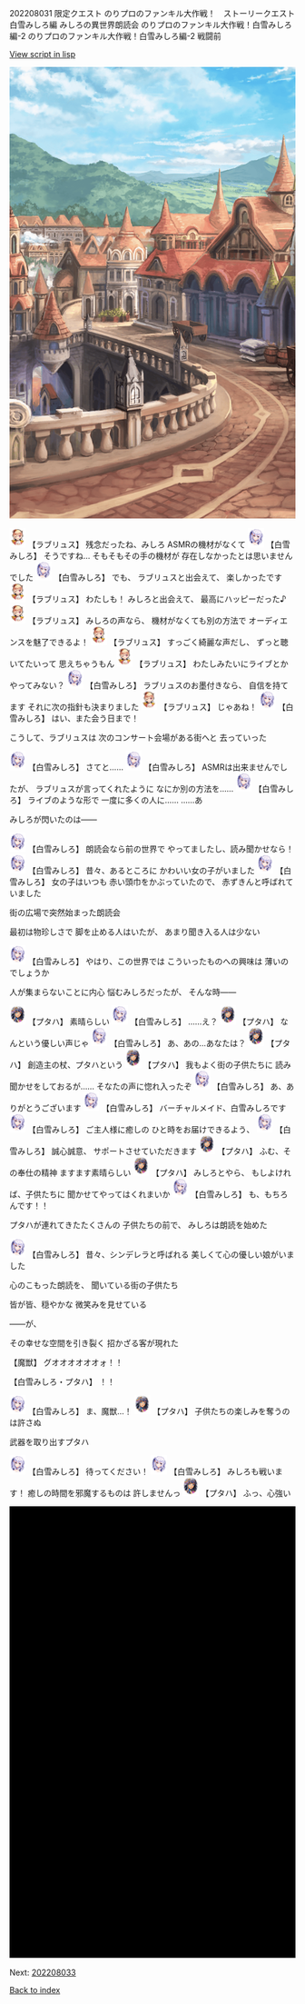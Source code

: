 202208031 限定クエスト  のりプロのファンキル大作戦！　ストーリークエスト 白雪みしろ編 みしろの異世界朗読会 のりプロのファンキル大作戦！白雪みしろ編-2 のりプロのファンキル大作戦！白雪みしろ編-2 戦闘前

[View script in lisp](../scripts/202208031.txt)

![town_2.png](../images/backgrounds/town_2.png)

<img src="../images/units/200331.png" alt="200331.png" height="34"/>
【ラブリュス】
残念だったね、みしろ
ASMRの機材がなくて

<img src="../images/units/5604111.png" alt="5604111.png" height="34"/>
【白雪みしろ】
そうですね…
そもそもその手の機材が
存在しなかったとは思いませんでした

<img src="../images/units/5604111.png" alt="5604111.png" height="34"/>
【白雪みしろ】
でも、
ラブリュスと出会えて、
楽しかったです

<img src="../images/units/200331.png" alt="200331.png" height="34"/>
【ラブリュス】
わたしも！
みしろと出会えて、
最高にハッピーだった♪

<img src="../images/units/200331.png" alt="200331.png" height="34"/>
【ラブリュス】
みしろの声なら、
機材がなくても別の方法で
オーディエンスを魅了できるよ！

<img src="../images/units/200331.png" alt="200331.png" height="34"/>
【ラブリュス】
すっごく綺麗な声だし、
ずっと聴いてたいって
思えちゃうもん

<img src="../images/units/200331.png" alt="200331.png" height="34"/>
【ラブリュス】
わたしみたいにライブとか
やってみない？

<img src="../images/units/5604111.png" alt="5604111.png" height="34"/>
【白雪みしろ】
ラブリュスのお墨付きなら、
自信を持てます
それに次の指針も決まりました

<img src="../images/units/200331.png" alt="200331.png" height="34"/>
【ラブリュス】
じゃあね！

<img src="../images/units/5604111.png" alt="5604111.png" height="34"/>
【白雪みしろ】
はい、また会う日まで！

こうして、ラブリュスは
次のコンサート会場がある街へと
去っていった

<img src="../images/units/5604111.png" alt="5604111.png" height="34"/>
【白雪みしろ】
さてと……

<img src="../images/units/5604111.png" alt="5604111.png" height="34"/>
【白雪みしろ】
ASMRは出来ませんでしたが、
ラブリュスが言ってくれたように
なにか別の方法を……

<img src="../images/units/5604111.png" alt="5604111.png" height="34"/>
【白雪みしろ】
ライブのような形で
一度に多くの人に……
……あ

みしろが閃いたのは――

<img src="../images/units/5604111.png" alt="5604111.png" height="34"/>
【白雪みしろ】
朗読会なら前の世界で
やってましたし、読み聞かせなら！

<img src="../images/units/5604111.png" alt="5604111.png" height="34"/>
【白雪みしろ】
昔々、あるところに
かわいい女の子がいました

<img src="../images/units/5604111.png" alt="5604111.png" height="34"/>
【白雪みしろ】
女の子はいつも
赤い頭巾をかぶっていたので、
赤ずきんと呼ばれていました

街の広場で突然始まった朗読会

最初は物珍しさで
脚を止める人はいたが、
あまり聞き入る人は少ない

<img src="../images/units/5604111.png" alt="5604111.png" height="34"/>
【白雪みしろ】
やはり、この世界では
こういったものへの興味は
薄いのでしょうか

人が集まらないことに内心
悩むみしろだったが、
そんな時――

<img src="../images/units/601411.png" alt="601411.png" height="34"/>
【プタハ】
素晴らしい

<img src="../images/units/5604111.png" alt="5604111.png" height="34"/>
【白雪みしろ】
……え？

<img src="../images/units/601411.png" alt="601411.png" height="34"/>
【プタハ】
なんという優しい声じゃ

<img src="../images/units/5604111.png" alt="5604111.png" height="34"/>
【白雪みしろ】
あ、あの…あなたは？

<img src="../images/units/601411.png" alt="601411.png" height="34"/>
【プタハ】
創造主の杖、プタハという

<img src="../images/units/601411.png" alt="601411.png" height="34"/>
【プタハ】
我もよく街の子供たちに
読み聞かせをしておるが……
そなたの声に惚れ入ったぞ

<img src="../images/units/5604111.png" alt="5604111.png" height="34"/>
【白雪みしろ】
あ、ありがとうございます

<img src="../images/units/5604111.png" alt="5604111.png" height="34"/>
【白雪みしろ】
バーチャルメイド、白雪みしろです

<img src="../images/units/5604111.png" alt="5604111.png" height="34"/>
【白雪みしろ】
ご主人様に癒しの
ひと時をお届けできるよう、

<img src="../images/units/5604111.png" alt="5604111.png" height="34"/>
【白雪みしろ】
誠心誠意、
サポートさせていただきます

<img src="../images/units/601411.png" alt="601411.png" height="34"/>
【プタハ】
ふむ、その奉仕の精神
ますます素晴らしい

<img src="../images/units/601411.png" alt="601411.png" height="34"/>
【プタハ】
みしろとやら、
もしよければ、子供たちに
聞かせてやってはくれまいか

<img src="../images/units/5604111.png" alt="5604111.png" height="34"/>
【白雪みしろ】
も、もちろんです！！

プタハが連れてきたたくさんの
子供たちの前で、
みしろは朗読を始めた

<img src="../images/units/5604111.png" alt="5604111.png" height="34"/>
【白雪みしろ】
昔々、シンデレラと呼ばれる
美しくて心の優しい娘がいました

心のこもった朗読を、
聞いている街の子供たち

皆が皆、穏やかな
微笑みを見せている

――が、

その幸せな空間を引き裂く
招かざる客が現れた

【魔獣】
グオオオオオオォ！！

【白雪みしろ・プタハ】
！！

<img src="../images/units/5604111.png" alt="5604111.png" height="34"/>
【白雪みしろ】
ま、魔獣…！

<img src="../images/units/601411.png" alt="601411.png" height="34"/>
【プタハ】
子供たちの楽しみを奪うのは許さぬ

武器を取り出すプタハ

<img src="../images/units/5604111.png" alt="5604111.png" height="34"/>
【白雪みしろ】
待ってください！

<img src="../images/units/5604111.png" alt="5604111.png" height="34"/>
【白雪みしろ】
みしろも戦います！
癒しの時間を邪魔するものは
許しませんっ

<img src="../images/units/601411.png" alt="601411.png" height="34"/>
【プタハ】
ふっ、心強い

![bg_black.png](../images/backgrounds/bg_black.png)


Next: [202208033](202208033.md)

[Back to index](index.md)
